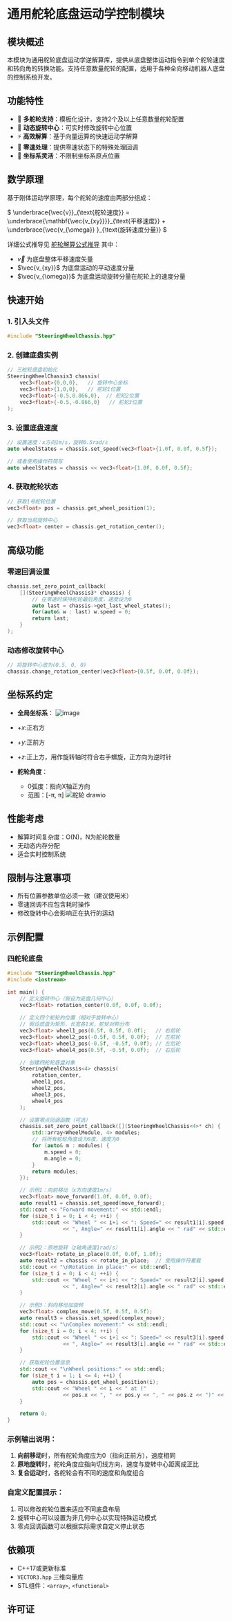 # 通用舵轮底盘运动学控制模块

## 模块概述

本模块为通用舵轮底盘运动学逆解算库，提供从底盘整体运动指令到单个舵轮速度和转向角的转换功能。支持任意数量舵轮的配置，适用于各种全向移动机器人底盘的控制系统开发。

## 功能特性

- 🚗 **多舵轮支持**：模板化设计，支持2个及以上任意数量舵轮配置
- 🔄 **动态旋转中心**：可实时修改旋转中心位置
- ⚡ **高效解算**：基于向量运算的快速运动学解算
- 🛑 **零速处理**：提供零速状态下的特殊处理回调
- 📐 **坐标系灵活**：不限制坐标系原点位置

## 数学原理

基于刚体运动学原理，每个舵轮的速度由两部分组成：

$`
  \underbrace{\vec{v}}_{\text{舵轮速度}} = 
  \underbrace{\mathbf{\vec{v_{xy}}}}_{\text{平移速度}} + 
  \underbrace{\vec{v_{\omega}} }_{\text{旋转速度分量}}
`$

详细公式推导见
[舵轮解算公式推导](./舵轮解算公式推导.md)
其中：
- $\vec{v}$ 为底盘整体平移速度矢量
- $\vec{v_{xy}}$ 为底盘运动的平动速度分量
- $\vec{v_{\omega}}$ 为底盘运动旋转分量在舵轮上的速度分量

## 快速开始

### 1. 引入头文件

```cpp
#include "SteeringWheelChassis.hpp"
```

### 2. 创建底盘实例

```cpp
// 三舵轮底盘初始化
SteeringWheelChassis3 chassis(
    vec3<float>{0,0,0},   // 旋转中心坐标
    vec3<float>{1,0,0},   // 舵轮1位置
    vec3<float>{-0.5,0.866,0},  // 舵轮2位置
    vec3<float>{-0.5,-0.866,0}   // 舵轮3位置
);
```

### 3. 设置底盘速度

```cpp
// 设置速度：x方向1m/s，旋转0.5rad/s
auto wheelStates = chassis.set_speed(vec3<float>{1.0f, 0.0f, 0.5f});

// 或者使用操作符简写
auto wheelStates = chassis << vec3<float>{1.0f, 0.0f, 0.5f};
```

### 4. 获取舵轮状态

```cpp
// 获取1号舵轮位置
vec3<float> pos = chassis.get_wheel_position(1);

// 获取当前旋转中心
vec3<float> center = chassis.get_rotation_center();
```

## 高级功能

### 零速回调设置

```cpp
chassis.set_zero_point_callback(
    [](SteeringWheelChassis3* chassis) {
        // 在零速时保持舵轮最后角度，速度设为0
        auto last = chassis->get_last_wheel_states();
        for(auto& w : last) w.speed = 0;
        return last;
    }
);
```

### 动态修改旋转中心

```cpp
// 将旋转中心改为(0.5, 0, 0)
chassis.change_rotation_center(vec3<float>{0.5f, 0.0f, 0.0f});
```

## 坐标系约定

- **全局坐标系**：
![image](https://github.com/user-attachments/assets/c3c765dd-2147-4ae9-b4e9-778f5df667f8)

- $+x$:正右方
- $+y$:正前方
- $+z$:正上方，用作旋转轴时符合右手螺旋，正方向为逆时针
- **舵轮角度**：
  - 0弧度：指向X轴正方向
  - 范围：[-π, π]
![舵轮 drawio](https://github.com/user-attachments/assets/874986cf-0994-43d2-8457-1729ccaba8b0)


## 性能考虑

- 解算时间复杂度：O(N)，N为舵轮数量
- 无动态内存分配
- 适合实时控制系统

## 限制与注意事项

- 所有位置参数单位必须一致（建议使用米）
- 零速回调不应包含耗时操作
- 修改旋转中心会影响正在执行的运动

## 示例配置

### 四舵轮底盘
```cpp
#include "SteeringWheelChassis.hpp"
#include <iostream>

int main() {
    // 定义旋转中心（假设为底盘几何中心）
    vec3<float> rotation_center(0.0f, 0.0f, 0.0f);
    
    // 定义四个舵轮的位置（相对于旋转中心）
    // 假设底盘为矩形，长宽各1米，舵轮对称分布
    vec3<float> wheel1_pos(0.5f, 0.5f, 0.0f);   // 右前轮
    vec3<float> wheel2_pos(-0.5f, 0.5f, 0.0f);  // 左前轮
    vec3<float> wheel3_pos(-0.5f, -0.5f, 0.0f); // 左后轮
    vec3<float> wheel4_pos(0.5f, -0.5f, 0.0f);  // 右后轮

    // 创建四舵轮底盘对象
    SteeringWheelChassis<4> chassis(
        rotation_center,
        wheel1_pos,
        wheel2_pos,
        wheel3_pos,
        wheel4_pos
    );

    // 设置零点回调函数（可选）
    chassis.set_zero_point_callback([](SteeringWheelChassis<4>* ch) {
        std::array<WheelModule, 4> modules;
        // 将所有舵轮角度设为0度，速度为0
        for (auto& m : modules) {
            m.speed = 0;
            m.angle = 0;
        }
        return modules;
    });

    // 示例1：向前移动（x方向速度1m/s）
    vec3<float> move_forward(1.0f, 0.0f, 0.0f);
    auto result1 = chassis.set_speed(move_forward);
    std::cout << "Forward movement:" << std::endl;
    for (size_t i = 0; i < 4; ++i) {
        std::cout << "Wheel " << i+1 << ": Speed=" << result1[i].speed 
                  << ", Angle=" << result1[i].angle << " rad" << std::endl;
    }

    // 示例2：原地旋转（z轴角速度1rad/s）
    vec3<float> rotate_in_place(0.0f, 0.0f, 1.0f);
    auto result2 = chassis << rotate_in_place;  // 使用操作符重载
    std::cout << "\nRotation in place:" << std::endl;
    for (size_t i = 0; i < 4; ++i) {
        std::cout << "Wheel " << i+1 << ": Speed=" << result2[i].speed 
                  << ", Angle=" << result2[i].angle << " rad" << std::endl;
    }

    // 示例3：斜向移动加旋转
    vec3<float> complex_move(0.5f, 0.5f, 0.5f);
    auto result3 = chassis.set_speed(complex_move);
    std::cout << "\nComplex movement:" << std::endl;
    for (size_t i = 0; i < 4; ++i) {
        std::cout << "Wheel " << i+1 << ": Speed=" << result3[i].speed 
                  << ", Angle=" << result3[i].angle << " rad" << std::endl;
    }

    // 获取舵轮位置信息
    std::cout << "\nWheel positions:" << std::endl;
    for (size_t i = 1; i <= 4; ++i) {
        auto pos = chassis.get_wheel_position(i);
        std::cout << "Wheel " << i << " at (" 
                  << pos.x << ", " << pos.y << ", " << pos.z << ")" << std::endl;
    }

    return 0;
}
```

### 示例输出说明：
1. **向前移动**时，所有舵轮角度应为0（指向正前方），速度相同
2. **原地旋转**时，舵轮角度应指向切线方向，速度与旋转中心距离成正比
3. **复合运动**时，各舵轮会有不同的速度和角度组合

### 自定义配置提示：
1. 可以修改舵轮位置来适应不同底盘布局
2. 旋转中心可以设置为非几何中心以实现特殊运动模式
3. 零点回调函数可以根据实际需求自定义停止状态

## 依赖项

- C++17或更新标准
- `VECTOR3.hpp` 三维向量库
- STL组件：`<array>`, `<functional>`

## 许可证

